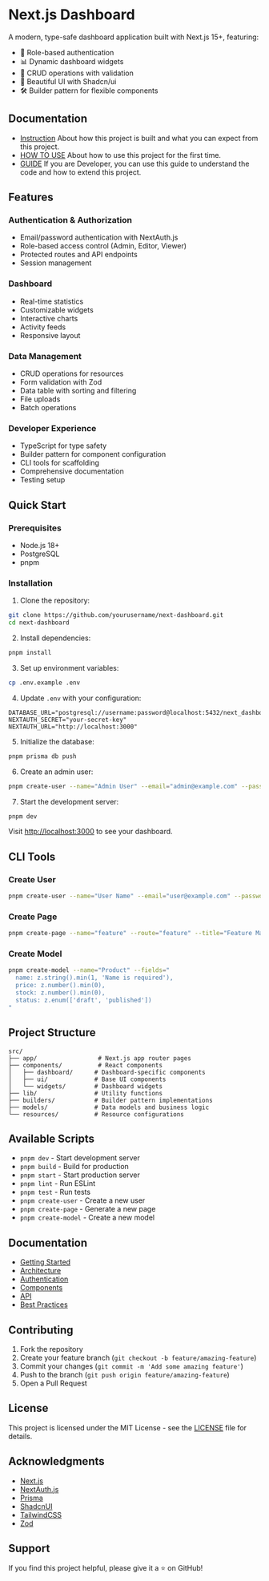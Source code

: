# Next.js Dashboard

A modern, type-safe dashboard application built with Next.js 15+, featuring:
- 🔐 Role-based authentication
- 📊 Dynamic dashboard widgets
- 📝 CRUD operations with validation
- 🎨 Beautiful UI with Shadcn/ui
- 🛠️ Builder pattern for flexible components

## Documentation
- [Instruction](INSTRUCTION.md) About how this project is built and what you can expect from this project.
- [HOW TO USE](docs/INSTRUCTION.md) About how to use this project for the first time.
- [GUIDE](docs/GUIDE.md) If you are Developer, you can use this guide to understand the code and how to extend this project.

## Features

### Authentication & Authorization
- Email/password authentication with NextAuth.js
- Role-based access control (Admin, Editor, Viewer)
- Protected routes and API endpoints
- Session management

### Dashboard
- Real-time statistics
- Customizable widgets
- Interactive charts
- Activity feeds
- Responsive layout

### Data Management
- CRUD operations for resources
- Form validation with Zod
- Data table with sorting and filtering
- File uploads
- Batch operations

### Developer Experience
- TypeScript for type safety
- Builder pattern for component configuration
- CLI tools for scaffolding
- Comprehensive documentation
- Testing setup

## Quick Start

### Prerequisites
- Node.js 18+
- PostgreSQL
- pnpm

### Installation

1. Clone the repository:
```bash
git clone https://github.com/yourusername/next-dashboard.git
cd next-dashboard
```

2. Install dependencies:
```bash
pnpm install
```

3. Set up environment variables:
```bash
cp .env.example .env
```

4. Update `.env` with your configuration:
```env
DATABASE_URL="postgresql://username:password@localhost:5432/next_dashboard"
NEXTAUTH_SECRET="your-secret-key"
NEXTAUTH_URL="http://localhost:3000"
```

5. Initialize the database:
```bash
pnpm prisma db push
```

6. Create an admin user:
```bash
pnpm create-user --name="Admin User" --email="admin@example.com" --password="admin123" --role="ADMIN"
```

7. Start the development server:
```bash
pnpm dev
```

Visit [http://localhost:3000](http://localhost:3000) to see your dashboard.

## CLI Tools

### Create User
```bash
pnpm create-user --name="User Name" --email="user@example.com" --password="password" --role="ROLE"
```

### Create Page
```bash
pnpm create-page --name="feature" --route="feature" --title="Feature Management"
```

### Create Model
```bash
pnpm create-model --name="Product" --fields="
  name: z.string().min(1, 'Name is required'),
  price: z.number().min(0),
  stock: z.number().min(0),
  status: z.enum(['draft', 'published'])
"
```

## Project Structure

```
src/
├── app/                 # Next.js app router pages
├── components/          # React components
│   ├── dashboard/      # Dashboard-specific components
│   ├── ui/             # Base UI components
│   └── widgets/        # Dashboard widgets
├── lib/                # Utility functions
├── builders/           # Builder pattern implementations
├── models/             # Data models and business logic
└── resources/          # Resource configurations
```

## Available Scripts

- `pnpm dev` - Start development server
- `pnpm build` - Build for production
- `pnpm start` - Start production server
- `pnpm lint` - Run ESLint
- `pnpm test` - Run tests
- `pnpm create-user` - Create a new user
- `pnpm create-page` - Generate a new page
- `pnpm create-model` - Create a new model

## Documentation

- [Getting Started](docs/GUIDE.md#getting-started)
- [Architecture](docs/GUIDE.md#architecture)
- [Authentication](docs/GUIDE.md#authentication)
- [Components](docs/GUIDE.md#components)
- [API](docs/GUIDE.md#api)
- [Best Practices](docs/GUIDE.md#best-practices)

## Contributing

1. Fork the repository
2. Create your feature branch (`git checkout -b feature/amazing-feature`)
3. Commit your changes (`git commit -m 'Add some amazing feature'`)
4. Push to the branch (`git push origin feature/amazing-feature`)
5. Open a Pull Request

## License

This project is licensed under the MIT License - see the [LICENSE](LICENSE) file for details.

## Acknowledgments

- [Next.js](https://nextjs.org/)
- [NextAuth.js](https://next-auth.js.org/)
- [Prisma](https://www.prisma.io/)
- [ShadcnUI](https://ui.shadcn.com/)
- [TailwindCSS](https://tailwindcss.com/)
- [Zod](https://zod.dev/)

## Support

If you find this project helpful, please give it a ⭐️ on GitHub!
